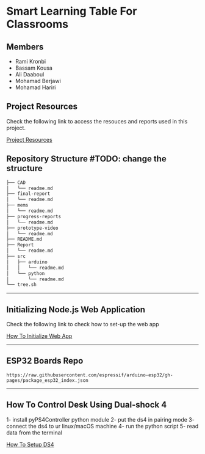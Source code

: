 # **Smart Learning Table For Classrooms**

## **Members**
- Rami Kronbi
- Bassam Kousa
- Ali Daaboul
- Mohamad Berjawi
- Mohamad Hariri

## **Project Resources**
Check the following link to access the resouces and reports used in this project.

[Project Resources](https://drive.google.com/drive/folders/1InH4OToC-3ZCmpd2p8zu-zYlxD98OoeB?usp=drive_link)


## **Repository Structure** #TODO: change the structure
```bash
├── CAD
│   └── readme.md
├── final-report
│   └── readme.md
├── mems
│   └── readme.md
├── progress-reports
│   └── readme.md
├── prototype-video
│   └── readme.md
├── README.md
├── Report
│   └── readme.md
├── src
│   ├── arduino
│   │   └── readme.md
│   └── python
│       └── readme.md
└── tree.sh
```

---

## **Initializing Node.js Web Application**
Check the following link to check how to set-up the web app

[How To Initialize Web App](src/web-app/README.md)

---

## **ESP32 Boards Repo**
```
https://raw.githubusercontent.com/espressif/arduino-esp32/gh-pages/package_esp32_index.json
```
---

## **How To Control Desk Using Dual-shock 4**
1- install pyPS4Controller python module
2- put the ds4 in pairing mode
3- connect the ds4 to ur linux/macOS machine
4- run the python script
5- read data from the terminal

[How To Setup DS4](src/ds4_control/README.md)